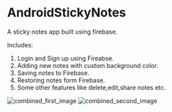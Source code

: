 # AndroidStickyNotes
A sticky notes app built using firebase.

Includes:
  1. Login and Sign up using Fireabse.
  2. Adding new notes with custom background color.
  3. Saving notes to Firebase.
  4. Restoring notes form Firebase.
  5. Some other features like delete,edit,share notes etc.
  
![combined_first_image](https://user-images.githubusercontent.com/38569124/101748482-a0d8ee00-3af2-11eb-9897-39113ba5bfee.png)
![combined_second_image](https://user-images.githubusercontent.com/38569124/101748512-a7fffc00-3af2-11eb-9b4e-7f37f196f0bb.png)
